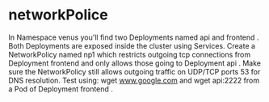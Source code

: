 # networkPolice
In Namespace venus you'll find two Deployments named api and frontend . Both Deployments are exposed inside the cluster
using Services. Create a NetworkPolicy named np1 which restricts outgoing tcp connections from Deployment frontend and only
allows those going to Deployment api . Make sure the NetworkPolicy still allows outgoing traffic on UDP/TCP ports 53 for DNS
resolution.
Test using: wget www.google.com and wget api:2222 from a Pod of Deployment frontend .

